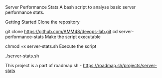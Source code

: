 Server Performance Stats
A bash script to analyse basic server performance stats.

Getting Started
Clone the repository

git clone https://github.com/AMM48/devops-lab.git
cd server-performance-stats
Make the script executable

chmod +x server-stats.sh
Execute the script

./server-stats.sh

This project is a part of roadmap.sh - https://roadmap.sh/projects/server-stats
